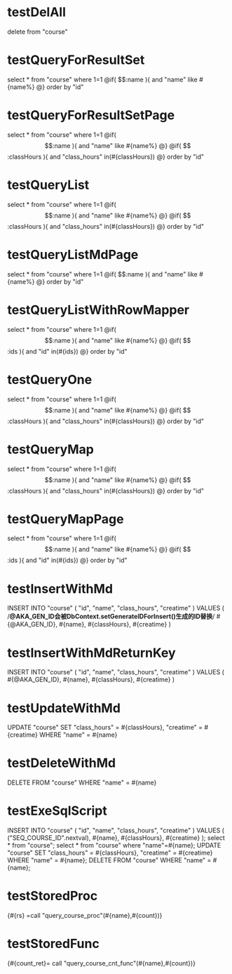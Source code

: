 
testDelAll
====
delete from "course"

testQueryForResultSet
====
select * from "course" where 1=1 
@if( $$:name ){ 
and "name" like #{name%} 
@} 
order by "id"

testQueryForResultSetPage
====
select * from "course" where 1=1 
@if( $$:name ){ 
and "name" like #{name%} 
@} 
@if( $$:classHours ){ 
and "class_hours" in(#{classHours})
@} 
order by "id"

testQueryList
====
select * from "course" where 1=1 
@if( $$:name ){ 
and "name" like #{name%} 
@} 
@if( $$:classHours ){ 
and "class_hours" in(#{classHours})
@} 
order by "id"

testQueryListMdPage
====
select * from "course" where 1=1 
@if( $$:name ){ 
and "name" like #{name%} 
@} 
order by "id"

testQueryListWithRowMapper
====
select * from "course" where 1=1 
@if( $$:name ){ 
and "name" like #{name%} 
@} 
@if( $$:ids ){ 
and "id" in(#{ids})
@} 
order by "id"

testQueryOne
====
select * from "course" where 1=1 
@if( $$:name ){ 
and "name" like #{name%} 
@} 
@if( $$:classHours ){ 
and "class_hours" in(#{classHours})
@} 
order by "id"

testQueryMap
====
select * from "course" where 1=1 
@if( $$:name ){ 
and "name" like #{name%} 
@} 
@if( $$:classHours ){ 
and "class_hours" in(#{classHours})
@} 
order by "id"

testQueryMapPage
====
select * from "course" where 1=1 
@if( $$:name ){ 
and "name" like #{name%} 
@} 
@if( $$:ids ){ 
and "id" in(#{ids})
@} 
order by "id"

testInsertWithMd
====
INSERT INTO "course" (
"id",
"name",
"class_hours",
"creatime"
)
VALUES
(
/**@AKA_GEN_ID会被DbContext.setGenerateIDForInsert()生成的ID替换**/
#{@AKA_GEN_ID},
#{name},
#{classHours},
#{creatime}
)

testInsertWithMdReturnKey
====
INSERT INTO "course" (
"id",
"name",
"class_hours",
"creatime"
)
VALUES
(
#{@AKA_GEN_ID},
#{name},
#{classHours},
#{creatime}
)

testUpdateWithMd
====
UPDATE
"course"
SET
"class_hours" = #{classHours},
"creatime" = #{creatime} WHERE "name" = #{name}

testDeleteWithMd
====
DELETE FROM
"course"
WHERE "name" = #{name}


testExeSqlScript
====
INSERT INTO "course" (
"id",
"name",
"class_hours",
"creatime"
)
VALUES
(
("SEQ_COURSE_ID".nextval),
#{name},
#{classHours},
#{creatime}
); 
select * from "course";
select * from "course" where "name"=#{name};
UPDATE
"course"
SET
"class_hours" = #{classHours},
"creatime" = #{creatime} WHERE "name" = #{name};
DELETE FROM
"course"
WHERE "name" = #{name};

testStoredProc
====
{#{rs} =call "query_course_proc"(#{name},#{count})}

testStoredFunc
====
{#{count_ret}= call "query_course_cnt_func"(#{name},#{count})}


